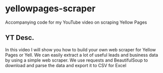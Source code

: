 # yellowpages-scraper

Accompanying code for my YouTube video on scraping Yellow Pages

## YT Desc.

In this video I will show you how to build your own web scraper for Yellow Pages or Yell. We can easily extract a lot of useful leads and business data by using a simple web scraper. We use requests and BeautifulSoup to download and parse the data and export it to CSV for Excel
